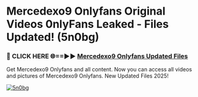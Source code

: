 # Mercedexo9 Onlyfans Original Videos 0nlyFans Leaked - Files Updated! (5n0bg)

<h3>🔴 CLICK HERE 🌐==►► <a href="https://tinyurl.com/ehrbuxhb" rel="nofollow">Mercedexo9 Onlyfans Updated Files</a></h3>

Get Mercedexo9 Onlyfans and all content. Now you can access all videos and pictures of Mercedexo9 Onlyfans. New Updated Files 2025!

[![5n0bg](https://i.imgur.com/lVYEuWS.gif)](https://tinyurl.com/ehrbuxhb)
